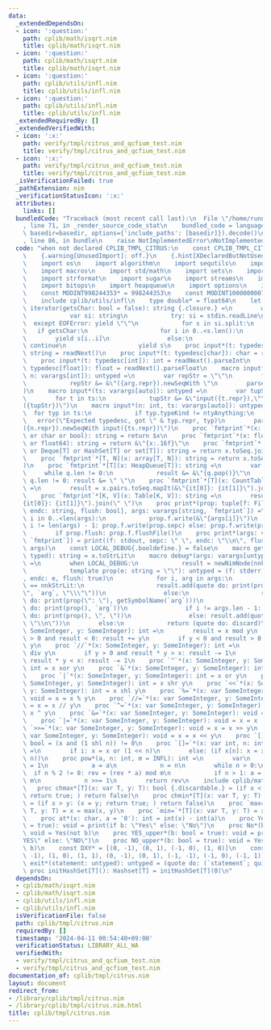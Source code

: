 ```yaml
---
data:
  _extendedDependsOn:
  - icon: ':question:'
    path: cplib/math/isqrt.nim
    title: cplib/math/isqrt.nim
  - icon: ':question:'
    path: cplib/math/isqrt.nim
    title: cplib/math/isqrt.nim
  - icon: ':question:'
    path: cplib/utils/infl.nim
    title: cplib/utils/infl.nim
  - icon: ':question:'
    path: cplib/utils/infl.nim
    title: cplib/utils/infl.nim
  _extendedRequiredBy: []
  _extendedVerifiedWith:
  - icon: ':x:'
    path: verify/tmpl/citrus_and_qcfium_test.nim
    title: verify/tmpl/citrus_and_qcfium_test.nim
  - icon: ':x:'
    path: verify/tmpl/citrus_and_qcfium_test.nim
    title: verify/tmpl/citrus_and_qcfium_test.nim
  _isVerificationFailed: true
  _pathExtension: nim
  _verificationStatusIcon: ':x:'
  attributes:
    links: []
  bundledCode: "Traceback (most recent call last):\n  File \"/home/runner/.local/lib/python3.10/site-packages/onlinejudge_verify/documentation/build.py\"\
    , line 71, in _render_source_code_stat\n    bundled_code = language.bundle(stat.path,\
    \ basedir=basedir, options={'include_paths': [basedir]}).decode()\n  File \"/home/runner/.local/lib/python3.10/site-packages/onlinejudge_verify/languages/nim.py\"\
    , line 86, in bundle\n    raise NotImplementedError\nNotImplementedError\n"
  code: "when not declared CPLIB_TMPL_CITRUS:\n    const CPLIB_TMPL_CITRUS* = 1\n\
    \    {.warning[UnusedImport]: off.}\n    {.hint[XDeclaredButNotUsed]: off.}\n\
    \    import os\n    import algorithm\n    import sequtils\n    import tables\n\
    \    import macros\n    import std/math\n    import sets\n    import strutils\n\
    \    import strformat\n    import sugar\n    import streams\n    import deques\n\
    \    import bitops\n    import heapqueue\n    import options\n    import hashes\n\
    \    const MODINT998244353* = 998244353\n    const MODINT1000000007* = 1000000007\n\
    \    include cplib/utils/infl\n    type double* = float64\n    let readNext =\
    \ iterator(getsChar: bool = false): string {.closure.} =\n        while true:\n\
    \            var si: string\n            try: si = stdin.readLine\n          \
    \  except EOFError: yield \"\"\n            for s in si.split:\n             \
    \   if getsChar:\n                    for i in 0..<s.len():\n                \
    \        yield s[i..i]\n                else:\n                    if s.isEmptyOrWhitespace:\
    \ continue\n                    yield s\n    proc input*(t: typedesc[string]):\
    \ string = readNext()\n    proc input*(t: typedesc[char]): char = readNext(true)[0]\n\
    \    proc input*(t: typedesc[int]): int = readNext().parseInt\n    proc input*(t:\
    \ typedesc[float]): float = readNext().parseFloat\n    macro input*(t: typedesc,\
    \ n: varargs[int]): untyped =\n        var repStr = \"\"\n        for arg in n:\n\
    \            repStr &= &\"({arg.repr}).newSeqWith \"\n        parseExpr(&\"{repStr}input({t})\"\
    )\n    macro input*(ts: varargs[auto]): untyped =\n        var tupStr = \"\"\n\
    \        for t in ts:\n            tupStr &= &\"input({t.repr}),\"\n        parseExpr(&\"\
    ({tupStr})\")\n    macro input*(n: int, ts: varargs[auto]): untyped =\n      \
    \  for typ in ts:\n            if typ.typeKind != ntyAnything:\n             \
    \   error(\"Expected typedesc, got \" & typ.repr, typ)\n        parseExpr(&\"\
    ({n.repr}).newSeqWith input({ts.repr})\")\n    proc `fmtprint`*(x: int or string\
    \ or char or bool): string = return $x\n    proc `fmtprint`*(x: float or float32\
    \ or float64): string = return &\"{x:.16f}\"\n    proc `fmtprint`*[T](x: seq[T]\
    \ or Deque[T] or HashSet[T] or set[T]): string = return x.toSeq.join(\" \")\n\
    \    proc `fmtprint`*[T, N](x: array[T, N]): string = return x.toSeq.join(\" \"\
    )\n    proc `fmtprint`*[T](x: HeapQueue[T]): string =\n        var q = x\n   \
    \     while q.len != 0:\n            result &= &\"{q.pop()}\"\n            if\
    \ q.len != 0: result &= \" \"\n    proc `fmtprint`*[T](x: CountTable[T]): string\
    \ =\n        result = x.pairs.toSeq.mapIt(&\"{it[0]}: {it[1]}\").join(\" \")\n\
    \    proc `fmtprint`*[K, V](x: Table[K, V]): string =\n        result = x.pairs.toSeq.mapIt(&\"\
    {it[0]}: {it[1]}\").join(\" \")\n    proc print*(prop: tuple[f: File, sepc: string,\
    \ endc: string, flush: bool], args: varargs[string, `fmtprint`]) =\n        for\
    \ i in 0..<len(args):\n            prop.f.write(&\"{args[i]}\")\n            if\
    \ i != len(args) - 1: prop.f.write(prop.sepc) else: prop.f.write(prop.endc)\n\
    \        if prop.flush: prop.f.flushFile()\n    proc print*(args: varargs[string,\
    \ `fmtprint`]) = print((f: stdout, sepc: \" \", endc: \"\\n\", flush: false),\
    \ args)\n    const LOCAL_DEBUG{.booldefine.} = false\n    macro getSymbolName(x:\
    \ typed): string = x.toStrLit\n    macro debug*(args: varargs[untyped]): untyped\
    \ =\n        when LOCAL_DEBUG:\n            result = newNimNode(nnkStmtList, args)\n\
    \            template prop(e: string = \"\"): untyped = (f: stderr, sepc: \"\"\
    , endc: e, flush: true)\n            for i, arg in args:\n                if arg.kind\
    \ == nnkStrLit:\n                    result.add(quote do: print(prop(), \"\\\"\
    \", `arg`, \"\\\"\"))\n                else:\n                    result.add(quote\
    \ do: print(prop(\": \"), getSymbolName(`arg`)))\n                    result.add(quote\
    \ do: print(prop(), `arg`))\n                if i != args.len - 1: result.add(quote\
    \ do: print(prop(), \", \"))\n                else: result.add(quote do: print(prop(),\
    \ \"\\n\"))\n        else:\n            return (quote do: discard)\n    proc `%`*(x:\
    \ SomeInteger, y: SomeInteger): int =\n        result = x mod y\n        if y\
    \ > 0 and result < 0: result += y\n        if y < 0 and result > 0: result +=\
    \ y\n    proc `//`*(x: SomeInteger, y: SomeInteger): int =\n        result = x\
    \ div y\n        if y > 0 and result * y > x: result -= 1\n        if y < 0 and\
    \ result * y < x: result -= 1\n    proc `^`*(x: SomeInteger, y: SomeInteger):\
    \ int = x xor y\n    proc `&`*(x: SomeInteger, y: SomeInteger): int = x and y\n\
    \    proc `|`*(x: SomeInteger, y: SomeInteger): int = x or y\n    proc `>>`*(x:\
    \ SomeInteger, y: SomeInteger): int = x shr y\n    proc `<<`*(x: SomeInteger,\
    \ y: SomeInteger): int = x shl y\n    proc `%=`*(x: var SomeInteger, y: SomeInteger):\
    \ void = x = x % y\n    proc `//=`*(x: var SomeInteger, y: SomeInteger): void\
    \ = x = x // y\n    proc `^=`*(x: var SomeInteger, y: SomeInteger): void = x =\
    \ x ^ y\n    proc `&=`*(x: var SomeInteger, y: SomeInteger): void = x = x & y\n\
    \    proc `|=`*(x: var SomeInteger, y: SomeInteger): void = x = x | y\n    proc\
    \ `>>=`*(x: var SomeInteger, y: SomeInteger): void = x = x >> y\n    proc `<<=`*(x:\
    \ var SomeInteger, y: SomeInteger): void = x = x << y\n    proc `[]`*(x, n: int):\
    \ bool = (x and (1 shl n)) != 0\n    proc `[]=`*(x: var int, n: int, i: bool)\
    \ =\n        if i: x = x or (1 << n)\n        else: (if x[n]: x = x xor (1 <<\
    \ n))\n    proc pow*(a, n: int, m = INFL): int =\n        var\n            rev\
    \ = 1\n            a = a\n            n = n\n        while n > 0:\n          \
    \  if n % 2 != 0: rev = (rev * a) mod m\n            if n > 1: a = (a * a) mod\
    \ m\n            n >>= 1\n        return rev\n    include cplib/math/isqrt\n \
    \   proc chmax*[T](x: var T, y: T): bool {.discardable.} = (if x < y: (x = y;\
    \ return true; ) return false)\n    proc chmin*[T](x: var T, y: T): bool {.discardable.}\
    \ = (if x > y: (x = y; return true; ) return false)\n    proc `max=`*[T](x: var\
    \ T, y: T) = x = max(x, y)\n    proc `min=`*[T](x: var T, y: T) = x = min(x, y)\n\
    \    proc at*(x: char, a = '0'): int = int(x) - int(a)\n    proc Yes*(b: bool\
    \ = true): void = print(if b: \"Yes\" else: \"No\")\n    proc No*(b: bool = true):\
    \ void = Yes(not b)\n    proc YES_upper*(b: bool = true): void = print(if b: \"\
    YES\" else: \"NO\")\n    proc NO_upper*(b: bool = true): void = Yes_upper(not\
    \ b)\n    const DXY* = [(0, -1), (0, 1), (-1, 0), (1, 0)]\n    const DDXY* = [(1,\
    \ -1), (1, 0), (1, 1), (0, -1), (0, 1), (-1, -1), (-1, 0), (-1, 1)]\n    macro\
    \ exit*(statement: untyped): untyped = (quote do: (`statement`; quit()))\n   \
    \ proc initHashSet[T](): Hashset[T] = initHashSet[T](0)\n"
  dependsOn:
  - cplib/math/isqrt.nim
  - cplib/math/isqrt.nim
  - cplib/utils/infl.nim
  - cplib/utils/infl.nim
  isVerificationFile: false
  path: cplib/tmpl/citrus.nim
  requiredBy: []
  timestamp: '2024-04-11 00:54:40+09:00'
  verificationStatus: LIBRARY_ALL_WA
  verifiedWith:
  - verify/tmpl/citrus_and_qcfium_test.nim
  - verify/tmpl/citrus_and_qcfium_test.nim
documentation_of: cplib/tmpl/citrus.nim
layout: document
redirect_from:
- /library/cplib/tmpl/citrus.nim
- /library/cplib/tmpl/citrus.nim.html
title: cplib/tmpl/citrus.nim
---
```

